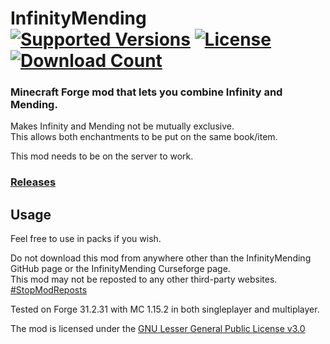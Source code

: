 <h1>InfinityMending<br>
  <a href="https://www.curseforge.com/minecraft/mc-mods/infinitymending"><img src="http://cf.way2muchnoise.eu/versions/%20For%20MC%20_infinitymending_all(555-0C8E8E-fff-010101).svg" alt="Supported Versions"></a>
  <a href="https://github.com/PieKing1215/InfinityMending/blob/master/COPYING"><img src="https://img.shields.io/github/license/PieKing1215/InfinityMending?style=flat&color=0C8E8E" alt="License"></a>
  <a href="https://www.curseforge.com/minecraft/mc-mods/infinitymending"><img src="http://cf.way2muchnoise.eu/full_infinitymending_downloads(E04E14-555-fff-010101-1C1C1C).svg" alt="Download Count"></a>
</h1>

### Minecraft Forge mod that lets you combine Infinity and Mending.

Makes Infinity and Mending not be mutually exclusive.<br>
This allows both enchantments to be put on the same book/item.

This mod needs to be on the server to work.

### [Releases](https://github.com/PieKing1215/InfinityMending/releases)

## Usage

Feel free to use in packs if you wish.

Do not download this mod from anywhere other than the InfinityMending GitHub page or the InfinityMending Curseforge page.<br>
This mod may not be reposted to any other third-party websites.<br>
[#StopModReposts](https://stopmodreposts.org)

Tested on Forge 31.2.31 with MC 1.15.2 in both singleplayer and multiplayer.

The mod is licensed under the [GNU Lesser General Public License v3.0](COPYING)
